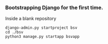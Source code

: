 
### Bootstrapping Django for the first time.

Inside a blank repository
```
django-admin.py startproject bsv 
cd ./bsv
python3 manage.py startapp bsvapp
```
